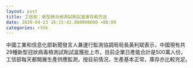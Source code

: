 ```yaml
---
layout: post
title: 工信部：新型肺炎檢測試劑試盒庫存較充足
date: 2020-04-23 16:15:42.000000000 +08:00
categories: rthk
---
```


中國工業和信息化部新聞發言人兼運行監測協調局局長黃利斌表示，中國現有共29種新型冠狀病毒檢測試劑試盒獲批上市，目前企業日產能合計是500萬人份，工信部每天都開展生產供應監測，按目前情況，生產基本正常，庫存亦比較充足。
